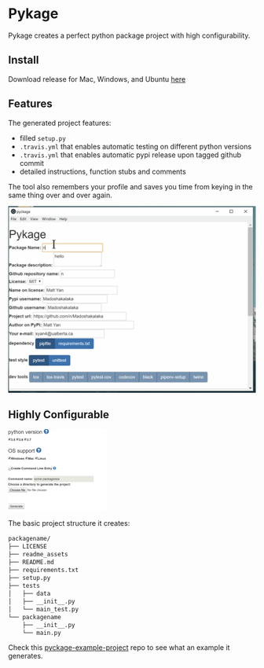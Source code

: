 # Pykage

Pykage creates a perfect python package project with high configurability.

## Install
Download release for Mac, Windows, and Ubuntu [here](https://github.com/Madoshakalaka/pykage/releases)

## Features

The generated project features:
- filled `setup.py`
- `.travis.yml` that enables automatic testing on different python versions
- `.travis.yml` that enables automatic pypi release upon tagged github commit
- detailed instructions, function stubs and comments

The tool also remembers your profile and saves you time from keying in the same thing over and over again. 

![showcase.gif](readme_assets/showcase.gif)


## Highly Configurable


![configurability](readme_assets/configurability.png)

The basic project structure it creates:

```
packagename/
├── LICENSE
├── readme_assets
├── README.md
├── requirements.txt
├── setup.py
├── tests
│   ├── data
│   ├── __init__.py
│   └── main_test.py
└── packagename
    ├── __init__.py
    └── main.py

```

Check this [pyckage-example-project](https://github.com/Madoshakalaka/pyckage-example-project) repo to see what an example it generates.
